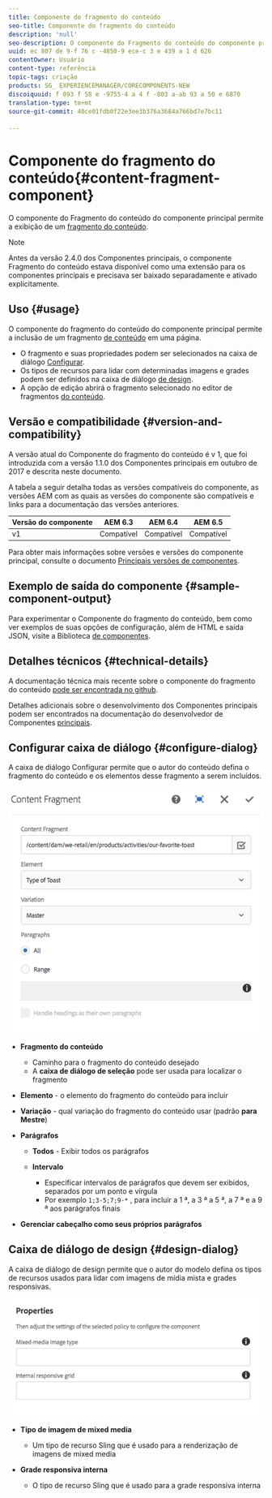 ```yaml
---
title: Componente do fragmento do conteúdo
seo-title: Componente do fragmento do conteúdo
description: 'null'
seo-description: O componente do Fragmento do conteúdo do componente principal permite a exibição de um fragmento do conteúdo.
uuid: ec 807 de 9-f 76 c -4850-9 ece-c 3 e 439 a 1 d 626
contentOwner: Usuário
content-type: referência
topic-tags: criação
products: SG_ EXPERIENCEMANAGER/CORECOMPONENTS-NEW
discoiquuid: f 093 f 58 e -9755-4 a 4 f -803 a-ab 93 a 50 e 6870
translation-type: tm+mt
source-git-commit: 40ce01fdb0f22e3ee3b376a3684a766bd7e7bc11

---
```



# Componente do fragmento do conteúdo{#content-fragment-component}

O componente do Fragmento do conteúdo do componente principal permite a exibição de um [fragmento do conteúdo](https://helpx.adobe.com/experience-manager/6-5/assets/using/content-fragments.html).

>[!NOTE]
>
>Antes da versão 2.4.0 dos Componentes principais, o componente Fragmento do conteúdo estava disponível como uma extensão para os componentes principais e precisava ser baixado separadamente e ativado explicitamente.

## Uso {#usage}

O componente do fragmento do conteúdo do componente principal permite a inclusão de um fragmento [de conteúdo](https://helpx.adobe.com/experience-manager/6-5/assets/using/content-fragments.html) em uma página.

* O fragmento e suas propriedades podem ser selecionados na caixa de diálogo [Configurar](#configure-dialog).
* Os tipos de recursos para lidar com determinadas imagens e grades podem ser definidos na caixa de diálogo [de design](#design-dialog).
* A opção de edição abrirá o fragmento selecionado no editor de fragmentos [do conteúdo](https://helpx.adobe.com/content/help/en/experience-manager/6-5/assets/using/content-fragments.html).

## Versão e compatibilidade {#version-and-compatibility}

A versão atual do Componente do fragmento do conteúdo é v 1, que foi introduzida com a versão 1.1.0 dos Componentes principais em outubro de 2017 e descrita neste documento.

A tabela a seguir detalha todas as versões compatíveis do componente, as versões AEM com as quais as versões do componente são compatíveis e links para a documentação das versões anteriores.

| Versão do componente | AEM 6.3 | AEM 6.4 | AEM 6.5 |
|--- |--- |--- |---|
| v1 | Compatível | Compatível | Compatível |

Para obter mais informações sobre versões e versões do componente principal, consulte o documento [Principais versões de componentes](versions.md).

## Exemplo de saída do componente {#sample-component-output}

Para experimentar o Componente do fragmento do conteúdo, bem como ver exemplos de suas opções de configuração, além de HTML e saída JSON, visite a Biblioteca [de componentes](http://opensource.adobe.com/aem-core-wcm-components/library/content-fragment.html).

## Detalhes técnicos {#technical-details}

A documentação técnica mais recente sobre o componente do fragmento do conteúdo [pode ser encontrada no github](https://github.com/adobe/aem-core-wcm-components/tree/master/content/src/content/jcr_root/apps/core/wcm/components/contentfragment/v1/contentfragment).

Detalhes adicionais sobre o desenvolvimento dos Componentes principais podem ser encontrados na documentação do desenvolvedor de Componentes [principais](developing.md).

## Configurar caixa de diálogo {#configure-dialog}

A caixa de diálogo Configurar permite que o autor do conteúdo defina o fragmento do conteúdo e os elementos desse fragmento a serem incluídos.

![](assets/chlimage_1-87.png)

* **Fragmento do conteúdo**

   * Caminho para o fragmento do conteúdo desejado
   * A **caixa de diálogo de seleção** pode ser usada para localizar o fragmento

* **Elemento** - o elemento do fragmento do conteúdo para incluir
* **Variação** - qual variação do fragmento do conteúdo usar (padrão **para Mestre**)

* **Parágrafos**

   * **Todos** - Exibir todos os parágrafos
   * **Intervalo**

      * Especificar intervalos de parágrafos que devem ser exibidos, separados por um ponto e vírgula
      * Por exemplo `1;3-5;7;9-*` , para incluir a 1 ª, a 3 ª a 5 ª, a 7 ª e a 9 ª aos parágrafos finais

* **Gerenciar cabeçalho como seus próprios parágrafos**

## Caixa de diálogo de design {#design-dialog}

A caixa de diálogo de design permite que o autor do modelo defina os tipos de recursos usados para lidar com imagens de mídia mista e grades responsivas.

![](assets/chlimage_1-88.png)

* **Tipo de imagem de mixed media**

   * Um tipo de recurso Sling que é usado para a renderização de imagens de mixed media

* **Grade responsiva interna**

   * O tipo de recurso Sling que é usado para a grade responsiva interna